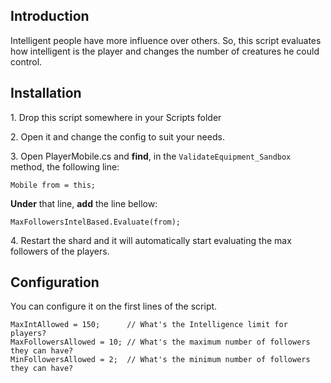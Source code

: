 ## Introduction ##

Intelligent people have more influence over others. So, this script evaluates how intelligent is the player and changes the number of creatures he could control.

## Installation ##

1\. Drop this script somewhere in your Scripts folder

2\. Open it and change the config to suit your needs.

3\. Open PlayerMobile.cs and **find**, in the `ValidateEquipment_Sandbox` method, the following line:

	Mobile from = this;

**Under** that line, **add** the line bellow:

	MaxFollowersIntelBased.Evaluate(from);

4\. Restart the shard and it will automatically start evaluating the max followers of the players.

## Configuration ##

You can configure it on the first lines of the script.

	MaxIntAllowed = 150;      // What's the Intelligence limit for players?
	MaxFollowersAllowed = 10; // What's the maximum number of followers they can have?
	MinFollowersAllowed = 2;  // What's the minimum number of followers they can have?
